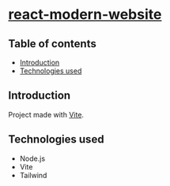 # [react-modern-website](https://react-modern-app.netlify.app/)
## Table of contents
* [Introduction](#introduction)
* [Technologies used](#technologies-used)

## Introduction
Project made with [Vite](https://vitejs.dev/).

## Technologies used
* Node.js
* Vite
* Tailwind

